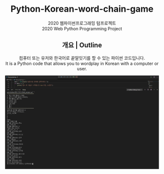 <div align="center">

# Python-Korean-word-chain-game
2020 웹파이썬프로그래밍 텀프로젝트<br>
2020 Web Python Programming Project

## 개요 | Outline
컴퓨터 또는 유저와 한국어로 끝말잇기를 할 수 있는 파이썬 코드입니다.<br>
It is a Python code that allows you to wordplay in Korean with a computer or user.

<img src="파이썬 횟수 대결 플레이.png">

</div>
